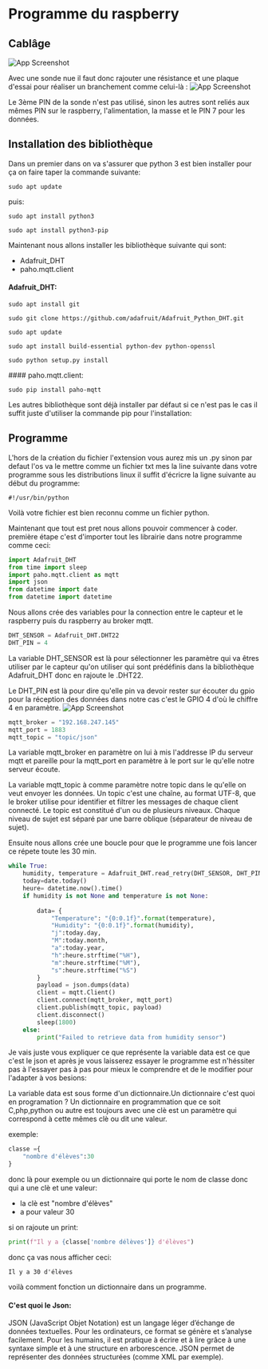 
# Programme du raspberry

## Cablâge 
![App Screenshot](https://net-security.fr/images/DHT22/DHT22_2.jpeg)

Avec une sonde nue il faut donc rajouter une résistance et une plaque d'essai pour réaliser un branchement comme celui-là :
![App Screenshot](https://net-security.fr/images/DHT22/DHT22_4.jpg)

Le 3ème PIN de la sonde n'est pas utilisé, sinon les autres sont reliés aux mêmes PIN sur le raspberry, l'alimentation, la masse et le PIN 7 pour les données.
## Installation des bibliothèque
Dans un premier dans on va s'assurer que python 3 est bien installer pour ça on faire taper la commande suivante:
```shell
sudo apt update
```
puis:
```shell
sudo apt install python3
```
```shell
sudo apt install python3-pip
```
Maintenant nous allons installer les bibliothèque suivante qui sont:

- Adafruit_DHT
- paho.mqtt.client

#### Adafruit_DHT:
```shell
sudo apt install git
```
```shell
sudo git clone https://github.com/adafruit/Adafruit_Python_DHT.git
```
```shell
sudo apt update
```
```shell
sudo apt install build-essential python-dev python-openssl
```
```shell
sudo python setup.py install
```
#### paho.mqtt.client:
```shell
sudo pip install paho-mqtt
```
Les autres bibliothèque sont déjà installer par défaut si ce n'est pas le cas il suffit juste d'utiliser la commande pip pour l'installation:

## Programme
L'hors de la création du fichier l'extension vous aurez mis un .py sinon par defaut l'os va le mettre comme un fichier txt mes la line suivante dans votre programme sous les distributions linux il suffit d'écricre la ligne suivante au début du programme:
```shell
#!/usr/bin/python
```
Voilà votre fichier est bien reconnu comme un fichier python.

Maintenant que tout est pret nous allons pouvoir commencer à coder.
première étape c'est d'importer tout les librairie dans notre programme comme ceci: 
```python
import Adafruit_DHT
from time import sleep
import paho.mqtt.client as mqtt
import json
from datetime import date
from datetime import datetime
```
Nous allons crée des variables pour la connection entre le capteur et le raspberry puis du raspberry au broker mqtt.
```python
DHT_SENSOR = Adafruit_DHT.DHT22
DHT_PIN = 4
```
La variable DHT_SENSOR est là pour sélectionner les paramètre qui va êtres utiliser par le capteur qu'on utiliser qui sont prédéfinis dans la bibliothèque Adafruit_DHT donc en rajoute le .DHT22.

Le DHT_PIN est là pour dire qu'elle pin va devoir rester sur écouter du gpio pour la réception des données dans notre cas c'est le GPIO 4 d'où le chiffre 4 en paramètre.
![App Screenshot](https://www.raspberrypi-france.fr/wp-content/uploads/2022/12/capture-1-16-1024x577.jpg)
```python
mqtt_broker = "192.168.247.145"
mqtt_port = 1883
mqtt_topic = "topic/json"
```
La variable mqtt_broker en paramètre on lui à mis l'addresse IP du serveur mqtt et pareille pour la mqtt_port en paramètre à le port sur le qu'elle notre serveur écoute.

La variable mqtt_topic à comme paramètre notre topic dans le qu'elle on veut envoyer les données. Un topic c'est une chaîne, au format UTF-8, que le broker utilise pour identifier et filtrer les messages de chaque client connecté. Le topic est constitué d'un ou de plusieurs niveaux. Chaque niveau de sujet est séparé par une barre oblique (séparateur de niveau de sujet).

Ensuite nous allons crée une boucle pour que le programme une fois lancer ce répete toute les 30 min.
```python
while True:
    humidity, temperature = Adafruit_DHT.read_retry(DHT_SENSOR, DHT_PIN)
    today=date.today()
    heure= datetime.now().time()
    if humidity is not None and temperature is not None:
     
        data= {
            "Temperature": "{0:0.1f}".format(temperature),
            "Humidity": "{0:0.1f}".format(humidity),
            "j":today.day,
            "M":today.month,
            "a":today.year,
            "h":heure.strftime("%H"),
            "m":heure.strftime("%M"),
            "s":heure.strftime("%S")
        }
        payload = json.dumps(data)
        client = mqtt.Client()
        client.connect(mqtt_broker, mqtt_port)
        client.publish(mqtt_topic, payload)
        client.disconnect()
        sleep(1800)
    else:
        print("Failed to retrieve data from humidity sensor")
```
Je vais juste vous expliquer ce que représente la variable data est ce que c'est le json et après je vous laisserez essayer le programme est n'héssiter pas à l'essayer pas à pas pour mieux le comprendre et de le modifier pour l'adapter à vos besions:

La variable data est sous forme d'un dictionnaire.Un dictionnaire c'est quoi en programation ? Un dictionnaire en programmation que ce soit C,php,python ou autre est toujours avec une clè est un paramètre qui correspond à cette mêmes clè ou dit une valeur.

exemple:
```python
classe ={
    "nombre d'élèves":30
}
```
donc là pour exemple ou un dictionnaire qui porte le nom de classe 
donc qui a une clè et une valeur:

- la clè est "nombre d'élèves"
- a pour valeur 30

si on rajoute un print:
```python
print(f"Il y a {classe['nombre délèves']} d'élèves")
```
donc ça vas nous afficher ceci:
```shell
Il y a 30 d'élèves
```
voilà comment fonction un dictionnaire dans un programme.

#### C'est quoi le Json:
JSON (JavaScript Objet Notation) est un langage léger d’échange de données textuelles. Pour les ordinateurs, ce format se génère et s’analyse facilement. Pour les humains, il est pratique à écrire et à lire grâce à une syntaxe simple et à une structure en arborescence. JSON permet de représenter des données structurées (comme XML par exemple).
